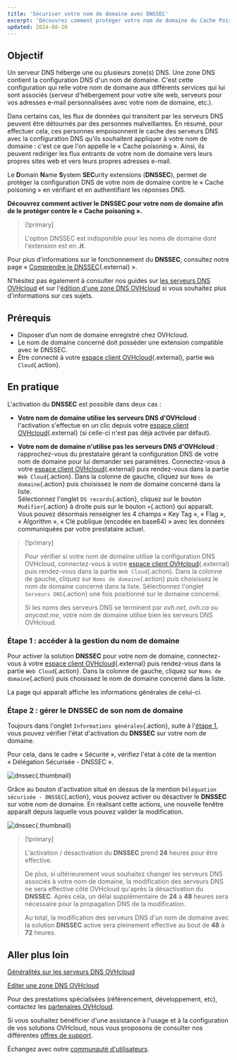 ```yaml
---
title: 'Sécuriser votre nom de domaine avec DNSSEC'
excerpt: 'Découvrez comment protéger votre nom de domaine du Cache Poisoning en activant le DNSSEC'
updated: 2024-08-20
---
```


## Objectif 

Un serveur DNS héberge une ou plusieurs zone(s) DNS. Une zone DNS contient la configuration DNS d'un nom de domaine. C'est cette configuration qui relie votre nom de domaine aux différents services qui lui sont associés (serveur d'hébergement pour votre site web, serveurs pour vos adresses e-mail personnalisées avec votre nom de domaine, etc.).

Dans certains cas, les flux de données qui transitent par les serveurs DNS peuvent être détournés par des personnes malveillantes.
En résumé, pour effectuer cela, ces personnes empoisonnent le cache des serveurs DNS avec la configuration DNS qu'ils souhaitent appliquer à votre nom de domaine : c'est ce que l'on appelle le « Cache poisoning ».
Ainsi, ils peuvent rediriger les flux entrants de votre nom de domaine vers leurs propres sites web et vers leurs propres adresses e-mail.

Le **D**omain **N**ame **S**ystem **SEC**urity extensions (**DNSSEC**), permet de protéger la configuration DNS de votre nom de domaine contre le « Cache poisoning » en vérifiant et en authentifiant les réponses DNS.

**Découvrez comment activer le DNSSEC pour votre nom de domaine afin de le protéger contre le « Cache poisoning ».**

> [!primary]
>
> L'option DNSSEC est indisponible pour les noms de domaine dont l'extension est en **.it**.
>

Pour plus d'informations sur le fonctionnement du **DNSSEC**, consultez notre page « [Comprendre le DNSSEC](/links/web/domains-dnssec){.external} ».

N'hésitez pas également à consulter nos guides sur [les serveurs DNS OVHcloud](/pages/web_cloud/domains/dns_server_general_information) et sur l'[édition d'une zone DNS OVHcloud](/pages/web_cloud/domains/dns_zone_edit) si vous souhaitez plus d'informations sur ces sujets.

## Prérequis

- Disposer d’un nom de domaine enregistré chez OVHcloud.
- Le nom de domaine concerné doit posséder une extension compatible avec le DNSSEC.
- Être connecté à votre [espace client OVHcloud](/links/manager){.external}, partie `Web Cloud`{.action}.

## En pratique

L'activation du **DNSSEC** est possible dans deux cas :

- **Votre nom de domaine utilise les serveurs DNS d'OVHcloud** : l'activation s'effectue en un clic depuis votre [espace client OVHcloud](/links/manager){.external} (si celle-ci n'est pas déjà activée par défaut).

- **Votre nom de domaine n'utilise pas les serveurs DNS d'OVHcloud** : rapprochez-vous du prestataire gérant la configuration DNS de votre nom de domaine pour lui demander ses paramètres. Connectez-vous à votre [espace client OVHcloud](/links/manager){.external} puis rendez-vous dans la partie `Web Cloud`{.action}. Dans la colonne de gauche, cliquez sur `Noms de domaine`{.action} puis choisissez le nom de domaine concerné dans la liste.</br>
Sélectionnez l'onglet `DS records`{.action}, cliquez sur le bouton `Modifier`{.action} à droite puis sur le bouton `+`{.action} qui apparaît.</br>
Vous pouvez désormais renseigner les 4 champs « Key Tag », « Flag », « Algorithm », « Clé publique (encodée en base64) » avec les données communiquées par votre prestataire actuel.

> [!primary]
>
> Pour vérifier si votre nom de domaine utilise la configuration DNS OVHcloud, connectez-vous à votre [espace client OVHcloud](/links/manager){.external} puis rendez-vous dans la partie `Web Cloud`{.action}. Dans la colonne de gauche, cliquez sur `Noms de domaine`{.action} puis choisissez le nom de domaine concerné dans la liste. Sélectionnez l'onglet `Serveurs DNS`{.action} une fois positionné sur le domaine concerné.
>
> Si les noms des serveurs DNS se terminent par *ovh.net*, *ovh.ca* ou *anycast.me*, votre nom de domaine utilise bien les serveurs DNS OVHcloud.
>

### Étape 1 : accéder à la gestion du nom de domaine <a name="step1"></a>

Pour activer la solution **DNSSEC** pour votre nom de domaine, connectez-vous à votre [espace client OVHcloud](/links/manager){.external} puis rendez-vous dans la partie `Web Cloud`{.action}. Dans la colonne de gauche, cliquez sur `Noms de domaine`{.action} puis choisissez le nom de domaine concerné dans la liste.

La page qui apparaît affiche les informations générales de celui-ci. 

### Étape 2 : gérer le DNSSEC de son nom de domaine

Toujours dans l'onglet `Informations générales`{.action}, suite à l'[étape 1](#step1), vous pouvez vérifier l'état d'activation du **DNSSEC** sur votre nom de domaine.

Pour cela, dans le cadre « Sécurité », vérifiez l'état à côté de la mention « Délégation Sécurisée - DNSSEC ».

![dnssec](/pages/assets/screens/control_panel/product-selection/web-cloud/domain-dns/general-information/activate-dnssec.png){.thumbnail}

Grâce au bouton d'activation situé en dessus de la mention `Déléguation sécurisée - DNSSEC`{.action}, vous pouvez activer ou désactiver le **DNSSEC** sur votre nom de domaine. En réalisant cette actions, une nouvelle fenêtre apparaît depuis laquelle vous pouvez valider la modification.

![dnssec](/pages/assets/screens/control_panel/product-selection/web-cloud/domain-dns/general-information/activate-dnssec-confirmation.png){.thumbnail}

> [!primary]
>
> L'activation / désactivation du **DNSSEC** prend **24** heures pour être effective.
>
> De plus, si ultérieurement vous souhaitez changer les serveurs DNS associés à votre nom de domaine, la modification des serveurs DNS ne sera effective côté OVHcloud qu'après la désactivation du **DNSSEC**. Après cela, un délai supplémentaire de **24** à **48** heures sera nécessaire pour la propagation DNS de la modification.
>
> Au total, la modification des serveurs DNS d'un nom de domaine avec la solution **DNSSEC** active sera pleinement effective au bout de **48** à **72** heures.
>

## Aller plus loin

[Généralités sur les serveurs DNS OVHcloud](/pages/web_cloud/domains/dns_server_general_information)

[Editer une zone DNS OVHcloud](/pages/web_cloud/domains/dns_zone_edit)

Pour des prestations spécialisées (référencement, développement, etc), contactez les [partenaires OVHcloud](/links/partner).

Si vous souhaitez bénéficier d'une assistance à l'usage et à la configuration de vos solutions OVHcloud, nous vous proposons de consulter nos différentes [offres de support](/links/support).

Échangez avec notre [communauté d'utilisateurs](/links/community).